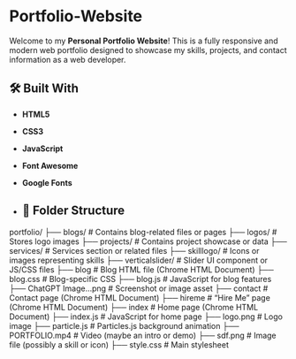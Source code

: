 # Portfolio-Website

Welcome to my **Personal Portfolio Website**! This is a fully responsive and modern web portfolio designed to showcase my skills, projects, and contact information as a web developer.

## 🛠️ Built With

- **HTML5**
- **CSS3**
- **JavaScript**
- **Font Awesome**
- **Google Fonts**

- ## 📁 Folder Structure
portfolio/
├── blogs/               # Contains blog-related files or pages
├── logos/               # Stores logo images
├── projects/            # Contains project showcase or data
├── services/            # Services section or related files
├── skilllogo/           # Icons or images representing skills
├── verticalslider/      # Slider UI component or JS/CSS files
├── blog                 # Blog HTML file (Chrome HTML Document)
├── blog.css             # Blog-specific CSS
├── blog.js              # JavaScript for blog features
├── ChatGPT Image...png  # Screenshot or image asset
├── contact              # Contact page (Chrome HTML Document)
├── hireme               # “Hire Me” page (Chrome HTML Document)
├── index                # Home page (Chrome HTML Document)
├── index.js             # JavaScript for home page
├── logo.png             # Logo image
├── particle.js          # Particles.js background animation
├── PORTFOLIO.mp4        # Video (maybe an intro or demo)
├── sdf.png              # Image file (possibly a skill or icon)
├── style.css            # Main stylesheet
